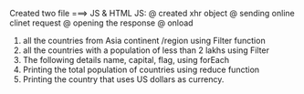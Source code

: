 Created two file ===> JS & HTML
JS:
@ created xhr object
@ sending online clinet request
@ opening the response
@ onload

1.  all the countries from Asia continent /region using Filter function
2.  all the countries with a population of less than
    2 lakhs using Filter
3.  The following details name, capital, flag, using forEach
4.  Printing the total population of countries using reduce function
5.  Printing the country that uses US dollars as currency.
